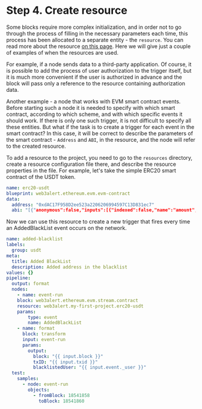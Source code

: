# Step 4. Create resource

Some blocks require more complex initialization, and in order not to go through the process of filling in the necessary parameters each time, this process has been allocated to a separate entity - the `resource`. You can read more about the resource [on this page](../../web3alert.md#resource). Here we will give just a couple of examples of when the resources are used. 

For example, if a node sends data to a third-party application. Of course, it is possible to add the process of user authorization to the trigger itself, but it is much more convenient if the user is authorized in advance and the block will pass only a reference to the resource containing authorization data.

Another example - a node that works with EVM smart contract events. Before starting such a node it is needed to specify with which smart contract, according to which scheme, and with which specific events it should work. If there is only one such trigger, it is not difficult to specify all these entities. But what if the task is to create a trigger for each event in the smart contract? In this case, it will be correct to describe the parameters of the smart contract - `Address` and `ABI`, in the resource, and the node will refer to the created resource.

To add a resource to the project, you need to go to the `resources` directory, create a resource configuration file there, and describe the resource properties in the file. For example, let's take the simple ERC20 smart contract of the USDT token.

```yaml
name: erc20-usdt
blueprint: web3alert.ethereum.evm.evm-contract
data:
  address: "0xdAC17F958D2ee523a2206206994597C13D831ec7"
  abi: "[{"anonymous":false,"inputs":[{"indexed":false,"name":"amount","type":"uint256"}],"name":"Issue","type":"event"},{"anonymous":false,"inputs":[{"indexed":false,"name":"amount","type":"uint256"}],"name":"Redeem","type":"event"},{"anonymous":false,"inputs":[{"indexed":false,"name":"newAddress","type":"address"}],"name":"Deprecate","type":"event"},{"anonymous":false,"inputs":[{"indexed":false,"name":"feeBasisPoints","type":"uint256"},{"indexed":false,"name":"maxFee","type":"uint256"}],"name":"Params","type":"event"},{"anonymous":false,"inputs":[{"indexed":false,"name":"_blackListedUser","type":"address"},{"indexed":false,"name":"_balance","type":"uint256"}],"name":"DestroyedBlackFunds","type":"event"},{"anonymous":false,"inputs":[{"indexed":false,"name":"_user","type":"address"}],"name":"AddedBlackList","type":"event"},{"anonymous":false,"inputs":[{"indexed":false,"name":"_user","type":"address"}],"name":"RemovedBlackList","type":"event"},{"anonymous":false,"inputs":[{"indexed":true,"name":"owner","type":"address"},{"indexed":true,"name":"spender","type":"address"},{"indexed":false,"name":"value","type":"uint256"}],"name":"Approval","type":"event"},{"anonymous":false,"inputs":[{"indexed":true,"name":"from","type":"address"},{"indexed":true,"name":"to","type":"address"},{"indexed":false,"name":"value","type":"uint256"}],"name":"Transfer","type":"event"},{"anonymous":false,"inputs":[],"name":"Pause","type":"event"},{"anonymous":false,"inputs":[],"name":"Unpause","type":"event"}]"
```

Now we can use this resource to create a new trigger that fires every time an AddedBlackList event occurs on the network. 

```yaml
name: added-blacklist
labels:
  group: usdt
meta:
  title: Added BlackList
  description: Added address in the blacklist
values: {}
pipeline:
  output: format
  nodes:
    - name: event-run
    block: web3alert.ethereum.evm.stream.contract
    resource: web3alert.my-first-project.erc20-usdt
    params:
        type: event
        name: AddedBlackList
    - name: format
      block: transform
      input: event-run
      params:
        output:
          block: "{{ input.block }}"
          txID: "{{ input.txid }}"
          blacklistedUser: "{{ input.event._user }}"
  test:
    samples:
      - node: event-run
        objects:
          - fromBlock: 18541858
            toBlock: 18541860
```
